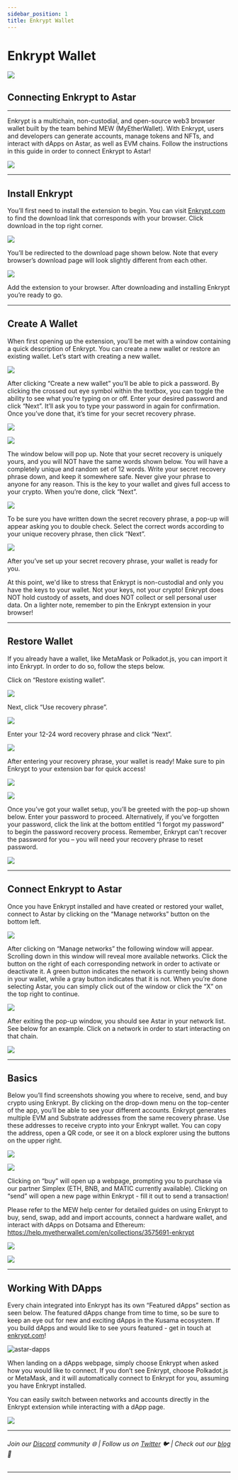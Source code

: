 ```yaml
---
sidebar_position: 1
title: Enkrypt Wallet
---
```


# Enkrypt Wallet

![](https://i.imgur.com/imLQ4G4.png)

## Connecting Enkrypt to Astar

---

Enkrypt is a multichain, non-custodial, and open-source web3 browser wallet built by the team behind MEW (MyEtherWallet). With Enkrypt, users and developers can generate accounts, manage tokens and NFTs, and interact with dApps on Astar, as well as EVM chains. Follow the instructions in this guide in order to connect Enkrypt to Astar!

![](https://i.imgur.com/c3yv69l.jpg)

---
## Install Enkrypt
You’ll first need to install the extension to begin. You can visit [Enkrypt.com](https://www.enkrypt.com/?mtm_campaign=Interacting%20with%20Astar%20using%20Enkrypt) to find the download link that corresponds with your browser. Click download in the top right corner.

![](https://i.imgur.com/clC5IOa.png)

You’ll be redirected to the download page shown below. Note that every browser’s download page will look slightly different from each other.

![](https://i.imgur.com/cqCevR0.png)

Add the extension to your browser. After downloading and installing Enkrypt you’re ready to go.

---
## Create A Wallet
When first opening up the extension, you’ll be met with a window containing a quick description of Enkrypt. You can create a new wallet or restore an existing wallet. Let’s start with creating a new wallet.

![](https://i.imgur.com/aSdrCXp.png)

After clicking “Create a new wallet” you’ll be able to pick a password. By clicking the crossed out eye symbol within the textbox, you can toggle the ability to see what you’re typing on or off. Enter your desired password and click “Next”. It’ll ask you to type your password in again for confirmation. Once you’ve done that, it’s time for your secret recovery phrase.

![](https://i.imgur.com/rdAfVXa.png)

![](https://i.imgur.com/npuMOQk.png)

The window below will pop up. Note that your secret recovery is uniquely yours, and you will NOT have the same words shown below. You will have a completely unique and random set of 12 words. Write your secret recovery phrase down, and keep it somewhere safe. Never give your phrase to anyone for any reason. This is the key to your wallet and gives full access to your crypto. When you’re done, click “Next”.

![](https://i.imgur.com/2U2MY1b.png)

To be sure you have written down the secret recovery phrase, a pop-up will appear asking you to double check. Select the correct words according to your unique recovery phrase, then click “Next”.

![](https://i.imgur.com/wTsgdb7.png)

After you’ve set up your secret recovery phrase, your wallet is ready for you. 

At this point, we'd like to stress that Enkrypt is non-custodial and only you have the keys to your wallet. Not your keys, not your crypto! Enkrypt does NOT hold custody of assets, and does NOT collect or sell personal user data. On a lighter note, remember to pin the Enkrypt extension in your browser!

---
## Restore Wallet
If you already have a wallet, like MetaMask or Polkadot.js, you can import it into Enkrypt. In order to do so, follow the steps below. 

Click on “Restore existing wallet”.

![](https://i.imgur.com/PLhSJyE.png)

Next, click “Use recovery phrase”.

![](https://i.imgur.com/vhpvq53.png)

Enter your 12-24 word recovery phrase and click “Next”.

![](https://i.imgur.com/bNbxr31.png)

After entering your recovery phrase, your wallet is ready! Make sure to pin Enkrypt to your extension bar for quick access!

![](https://i.imgur.com/9Sd1Xah.png)

![](https://i.imgur.com/tzvoInk.png)

Once you’ve got your wallet setup, you’ll be greeted with the pop-up shown below. Enter your password to proceed. Alternatively, if you’ve forgotten your password, click the link at the bottom entitled “I forgot my password” to begin the password recovery process. Remember, Enkrypt can't recover the password for you – you will need your recovery phrase to reset password.

![](https://i.imgur.com/MPznxPI.png)

---
## Connect Enkrypt to Astar
Once you have Enkrypt installed and have created or restored your wallet, connect to Astar by clicking on the “Manage networks” button on the bottom left. 

![](https://i.imgur.com/PAm2GrB.png)

After clicking on “Manage networks” the following window will appear. Scrolling down in this window will reveal more available networks. Click the button on the right of each corresponding network in order to activate or deactivate it. A green button indicates the network is currently being shown in your wallet, while a gray button indicates that it is not. When you’re done selecting Astar, you can simply click out of the window or click the “X” on the top right to continue. 

![](https://i.imgur.com/c21up34.png)

After exiting the pop-up window, you should see Astar in your network list. See below for an example. Click on a network in order to start interacting on that chain.

![](https://i.imgur.com/VTNFL9j.png)

---
## Basics
Below you’ll find screenshots showing you where to receive, send, and buy crypto using Enkrypt. By clicking on the drop-down menu on the top-center of the app, you’ll be able to see your different accounts. Enkrypt generates multiple EVM and Substrate addresses from the same recovery phrase. Use these addresses to receive crypto into your Enkrypt wallet. You can copy the address, open a QR code, or see it on a block explorer using the buttons on the upper right.

![](https://i.imgur.com/wjLysH4.png)

![](https://i.imgur.com/BnRPXNK.png)

Clicking on “buy” will open up a webpage, prompting you to purchase via our partner Simplex (ETH, BNB, and MATIC currently available). Clicking on “send” will open a new page within Enkrypt - fill it out to send a transaction! 

Please refer to the MEW help center for detailed guides on using Enkrypt to buy, send, swap, add and import accounts, connect a hardware wallet, and interact with dApps on Dotsama and Ethereum: https://help.myetherwallet.com/en/collections/3575691-enkrypt

![](https://i.imgur.com/QjXxk1M.png)

![](https://i.imgur.com/dsWU9Vb.png)

---
## Working With DApps

Every chain integrated into Enkrypt has its own “Featured dApps” section as seen below. The featured dApps change from time to time, so be sure to keep an eye out for new and exciting dApps in the Kusama ecosystem. If you build dApps and would like to see yours featured - get in touch at [enkrypt.com](https://www.enkrypt.com/?mtm_campaign=Interacting%20with%20Astar%20using%20Enkrypt)!

![astar-dapps](https://blog.enkrypt.com/content/images/2022/11/astar-dapps.png)

When landing on a dApps webpage, simply choose Enkrypt when asked how you would like to connect. If you don’t see Enkrypt, choose Polkadot.js or MetaMask, and it will automatically connect to Enkrypt for you, assuming you have Enkrypt installed.

You can easily switch between networks and accounts directly in the Enkrypt extension while interacting with a dApp page.

![](https://i.imgur.com/UgsoPP7.png)

---

###### Join our [Discord](https://discord.com/invite/Gz8vBneyKe) community 🌐 |  Follow us on [Twitter](https://twitter.com/enkrypt) 🐦 |  Check out our [blog](https://blog.enkrypt.com) 📰

---
